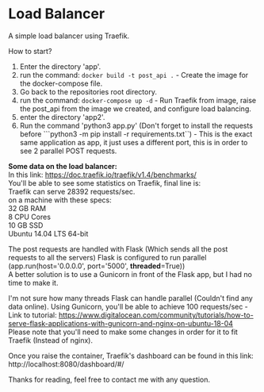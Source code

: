 # Load Balancer
A simple load balancer using Traefik.

How to start?

1. Enter the directory 'app'.
2. run the command: ```docker build -t post_api .``` - Create the image for the docker-compose file.
3. Go back to the repositories root directory.
4. run the command: ```docker-compose up -d``` - Run Traefik from image, raise the post_api from the image we created, and configure load balancing.
5. enter the directory 'app2'.
6. Run the command 'python3 app.py' (Don't forget to install the requests before ```python3 -m pip install -r requirements.txt``) - This is the exact same application as app, it just uses a different port, this is in order to see 2 parallel POST requests.

**Some data on the load balancer:**  
In this link: https://doc.traefik.io/traefik/v1.4/benchmarks/  
You'll be able to see some statistics on Traefik, final line is:  
Traefik can serve 28392 requests/sec.  
on a machine with these specs:  
32 GB RAM  
8 CPU Cores  
10 GB SSD  
Ubuntu 14.04 LTS 64-bit  

The post requests are handled with Flask (Which sends all the post requests to all the servers)
Flask is configured to run parallel (app.run(host='0.0.0.0', port='5000', **threaded**=True))  
A better solution is to use a Gunicorn in front of the Flask app, but I had no time to make it.  

I'm not sure how many threads Flask can handle parallel (Couldn't find any data online).
Using Gunicorn, you'll be able to achieve 100 requests/sec - Link to tutorial: https://www.digitalocean.com/community/tutorials/how-to-serve-flask-applications-with-gunicorn-and-nginx-on-ubuntu-18-04  
Please note that you'll need to make some changes in order for it to fit Traefik (Instead of nginx).

Once you raise the container, Traefik's dashboard can be found in this link:
http://localhost:8080/dashboard/#/

Thanks for reading, feel free to contact me with any question.
